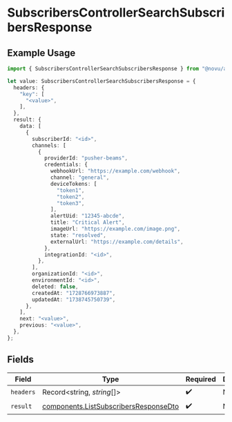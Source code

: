 # SubscribersControllerSearchSubscribersResponse

## Example Usage

```typescript
import { SubscribersControllerSearchSubscribersResponse } from "@novu/api/models/operations";

let value: SubscribersControllerSearchSubscribersResponse = {
  headers: {
    "key": [
      "<value>",
    ],
  },
  result: {
    data: [
      {
        subscriberId: "<id>",
        channels: [
          {
            providerId: "pusher-beams",
            credentials: {
              webhookUrl: "https://example.com/webhook",
              channel: "general",
              deviceTokens: [
                "token1",
                "token2",
                "token3",
              ],
              alertUid: "12345-abcde",
              title: "Critical Alert",
              imageUrl: "https://example.com/image.png",
              state: "resolved",
              externalUrl: "https://example.com/details",
            },
            integrationId: "<id>",
          },
        ],
        organizationId: "<id>",
        environmentId: "<id>",
        deleted: false,
        createdAt: "1728766973887",
        updatedAt: "1738745750739",
      },
    ],
    next: "<value>",
    previous: "<value>",
  },
};
```

## Fields

| Field                                                                                          | Type                                                                                           | Required                                                                                       | Description                                                                                    |
| ---------------------------------------------------------------------------------------------- | ---------------------------------------------------------------------------------------------- | ---------------------------------------------------------------------------------------------- | ---------------------------------------------------------------------------------------------- |
| `headers`                                                                                      | Record<string, *string*[]>                                                                     | :heavy_check_mark:                                                                             | N/A                                                                                            |
| `result`                                                                                       | [components.ListSubscribersResponseDto](../../models/components/listsubscribersresponsedto.md) | :heavy_check_mark:                                                                             | N/A                                                                                            |